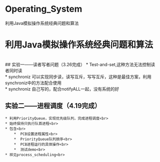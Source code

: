 # Operating_System
利用Java模拟操作系统经典问题和算法

# 利用Java模拟操作系统经典问题和算法
<br>
## 实验一——读者写者问题（3.26完成）
    * Test-and-set,这种方法无法控制读者同时读<br>
    * synchroniz 可以实现同步读，读写互斥，写写互斥，这种是最佳方案，利用synchroniz中的方法配合使用<br>
    * synchroniz 自己写的，配合notifyALL一起，没有系统的好<br>

## 实验二——进程调度（4.19完成）
    * 利用PriorityQueue，实现优先级队列，完成进程调度<br>
    * 始终保持只执行队首进程<br>
    * 包含<br>
        *  PCB设置进程属性<br>
        *  PriorityQueue队列排序<br>
        *  PCB进程运行的具体操作<br>
        *  测试demo<br>
    * 祥见process_scheduling<br>
 
